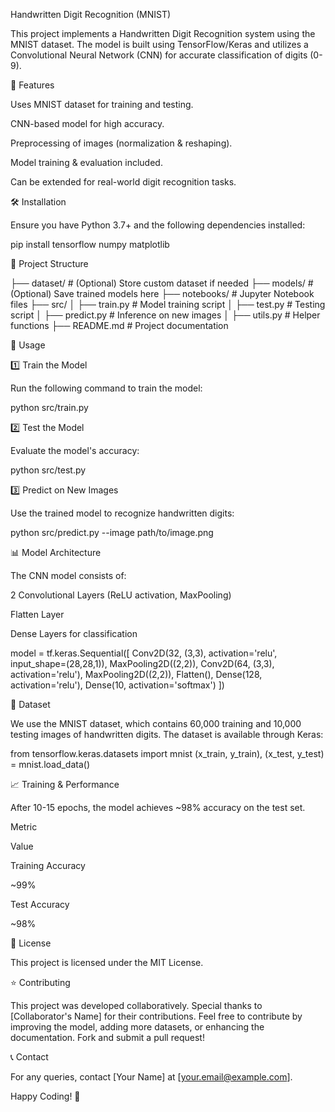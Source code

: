 Handwritten Digit Recognition (MNIST)

This project implements a Handwritten Digit Recognition system using the MNIST dataset. The model is built using TensorFlow/Keras and utilizes a Convolutional Neural Network (CNN) for accurate classification of digits (0-9).

📌 Features

Uses MNIST dataset for training and testing.

CNN-based model for high accuracy.

Preprocessing of images (normalization & reshaping).

Model training & evaluation included.

Can be extended for real-world digit recognition tasks.

🛠️ Installation

Ensure you have Python 3.7+ and the following dependencies installed:

pip install tensorflow numpy matplotlib

📂 Project Structure

├── dataset/             # (Optional) Store custom dataset if needed
├── models/              # (Optional) Save trained models here
├── notebooks/           # Jupyter Notebook files
├── src/
│   ├── train.py        # Model training script
│   ├── test.py         # Testing script
│   ├── predict.py      # Inference on new images
│   ├── utils.py        # Helper functions
├── README.md           # Project documentation

🚀 Usage

1️⃣ Train the Model

Run the following command to train the model:

python src/train.py

2️⃣ Test the Model

Evaluate the model's accuracy:

python src/test.py

3️⃣ Predict on New Images

Use the trained model to recognize handwritten digits:

python src/predict.py --image path/to/image.png

📊 Model Architecture

The CNN model consists of:

2 Convolutional Layers (ReLU activation, MaxPooling)

Flatten Layer

Dense Layers for classification

model = tf.keras.Sequential([
    Conv2D(32, (3,3), activation='relu', input_shape=(28,28,1)),
    MaxPooling2D((2,2)),
    Conv2D(64, (3,3), activation='relu'),
    MaxPooling2D((2,2)),
    Flatten(),
    Dense(128, activation='relu'),
    Dense(10, activation='softmax')
])

📌 Dataset

We use the MNIST dataset, which contains 60,000 training and 10,000 testing images of handwritten digits. The dataset is available through Keras:

from tensorflow.keras.datasets import mnist
(x_train, y_train), (x_test, y_test) = mnist.load_data()

📈 Training & Performance

After 10-15 epochs, the model achieves ~98% accuracy on the test set.

Metric

Value

Training Accuracy

~99%

Test Accuracy

~98%

📜 License

This project is licensed under the MIT License.

⭐ Contributing

This project was developed collaboratively. Special thanks to [Collaborator's Name] for their contributions. Feel free to contribute by improving the model, adding more datasets, or enhancing the documentation. Fork and submit a pull request!

📞 Contact

For any queries, contact [Your Name] at [your.email@example.com].

Happy Coding! 🚀

